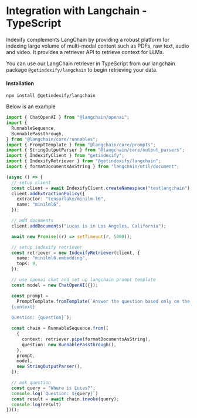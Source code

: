 # Integration with Langchain - TypeScript

Indexify complements LangChain by providing a robust platform for indexing large volume of multi-modal content such as PDFs, raw text, audio and video. It provides a retriever API to retrieve context for LLMs.

You can use our LangChain retriever in TypeScript from our langchain package `@getindexify/langchain` to begin retrieving your data.

#### Installation
```shell
npm install @getindexify/langchain
```

Below is an example

```typescript
import { ChatOpenAI } from "@langchain/openai";
import {
  RunnableSequence,
  RunnablePassthrough,
} from "@langchain/core/runnables";
import { PromptTemplate } from "@langchain/core/prompts";
import { StringOutputParser } from "@langchain/core/output_parsers";
import { IndexifyClient } from "getindexify";
import { IndexifyRetriever } from "@getindexify/langchain";
import { formatDocumentsAsString } from "langchain/util/document";

(async () => {
  // setup client
  const client = await IndexifyClient.createNamespace("testlangchain");
  client.addExtractionPolicy({
    extractor: "tensorlake/minilm-l6",
    name: "minilml6",
  });

  // add documents
  client.addDocuments("Lucas is in Los Angeles, California");

  await new Promise((r) => setTimeout(r, 5000));

  // setup indexify retriever
  const retriever = new IndexifyRetriever(client, {
    name: "minilml6.embedding",
    topK: 9,
  });

  // use openai chat and set up langchain prompt template
  const model = new ChatOpenAI({});

  const prompt =
    PromptTemplate.fromTemplate(`Answer the question based only on the following context:
  {context}
  
  Question: {question}`);

  const chain = RunnableSequence.from([
    {
      context: retriever.pipe(formatDocumentsAsString),
      question: new RunnablePassthrough(),
    },
    prompt,
    model,
    new StringOutputParser(),
  ]);

  // ask question
  const query = "Where is Lucas?";
  console.log(`Question: ${query}`)
  const result = await chain.invoke(query);
  console.log(result)
})();
```